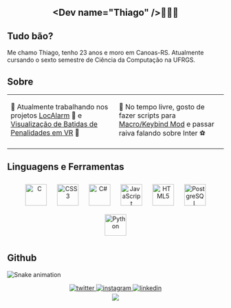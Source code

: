 ## <div align="center">\<Dev name="Thiago" \/>👋👋👋</div>   

## Tudo bão?  
Me chamo Thiago, tenho 23 anos e moro em Canoas-RS. Atualmente cursando o sexto semestre de Ciência da Computação na UFRGS.  


## Sobre  
<table><tr><td valign="top" width="50%">

🔭 Atualmente trabalhando nos projetos [LocAlarm](https://github.com/ThiagoSzz/LocAlarm) 📱 e [Visualização de Batidas de Penalidades em VR](https://github.com/ThiagoSzz/Penalty-Kick-Performance-in-Football) 🎲  


</td><td valign="top" width="50%">

🌟 No tempo livre, gosto de fazer scripts para [Macro/Keybind Mod](https://mkb.ddoerr.com/docs/actions) e passar raiva falando sobre Inter ⚽  


</td></tr></table>  
 


## Linguagens e Ferramentas  
<div align="center">  
<a href="https://www.cprogramming.com/" target="_blank"><img style="margin: 10px" src="https://profilinator.rishav.dev/skills-assets/c-original.svg" alt="C" height="50" /></a>  
<a href="https://www.w3schools.com/css/" target="_blank"><img style="margin: 10px" src="https://profilinator.rishav.dev/skills-assets/css3-original-wordmark.svg" alt="CSS3" height="50" /></a>  
<a href="https://docs.microsoft.com/en-us/dotnet/csharp/" target="_blank"><img style="margin: 10px" src="https://profilinator.rishav.dev/skills-assets/csharp-original.svg" alt="C#" height="50" /></a>  
<a href="https://www.javascript.com/" target="_blank"><img style="margin: 10px" src="https://profilinator.rishav.dev/skills-assets/javascript-original.svg" alt="JavaScript" height="50" /></a>  
<a href="https://en.wikipedia.org/wiki/HTML5" target="_blank"><img style="margin: 10px" src="https://profilinator.rishav.dev/skills-assets/html5-original-wordmark.svg" alt="HTML5" height="50" /></a>  
<a href="https://www.postgresql.org/" target="_blank"><img style="margin: 10px" src="https://profilinator.rishav.dev/skills-assets/postgresql-original-wordmark.svg" alt="PostgreSQL" height="50" /></a>  
<a href="https://www.python.org/" target="_blank"><img style="margin: 10px" src="https://profilinator.rishav.dev/skills-assets/python-original.svg" alt="Python" height="50" /></a>  
</div>  



## Github   
![Snake animation](https://github.com/{{ThiagoSzz}}/{{ThiagoSzz}}/blob/output/github-contribution-grid-snake.svg)
<br />


<div align="center">
<a href="https://twitter.com/_thiagoszz" target="_blank">
<img src=https://img.shields.io/badge/twitter-%2300acee.svg?&style=for-the-badge&logo=twitter&logoColor=white alt=twitter style="margin-bottom: 5px;" />
</a>
<a href="https://instagram.com/thiagohss_" target="_blank">
<img src=https://img.shields.io/badge/instagram-%23000000.svg?&style=for-the-badge&logo=instagram&logoColor=white alt=instagram style="margin-bottom: 5px;" />
</a>
<a href="https://linkedin.com/in/thsantoss" target="_blank">
<img src=https://img.shields.io/badge/linkedin-%231E77B5.svg?&style=for-the-badge&logo=linkedin&logoColor=white alt=linkedin style="margin-bottom: 5px;" />
</a>  
</div> 

<div align="center">
<img src="https://komarev.com/ghpvc/?username=ThiagoSzz&&style=flat-square" align="center" />
</div>
